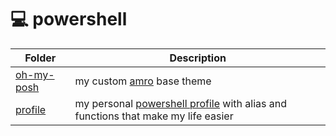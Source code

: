 # :computer: powershell

| Folder                                                             | Description                                                                                                                                                                            |
| ------------------------------------------------------------------ | -------------------------------------------------------------------------------------------------------------------------------------------------------------------------------------- |
| [oh-my-posh](/oh-my-posh/)                                         | my custom [amro](https://github.com/JanDeDobbeleer/oh-my-posh/blob/main/themes/amro.omp.json) base theme                                                                               |
| [profile](/profile/)                                               | my personal [powershell profile](https://learn.microsoft.com/en-us/powershell/module/microsoft.powershell.core/about/about_profiles) with alias and functions that make my life easier |
